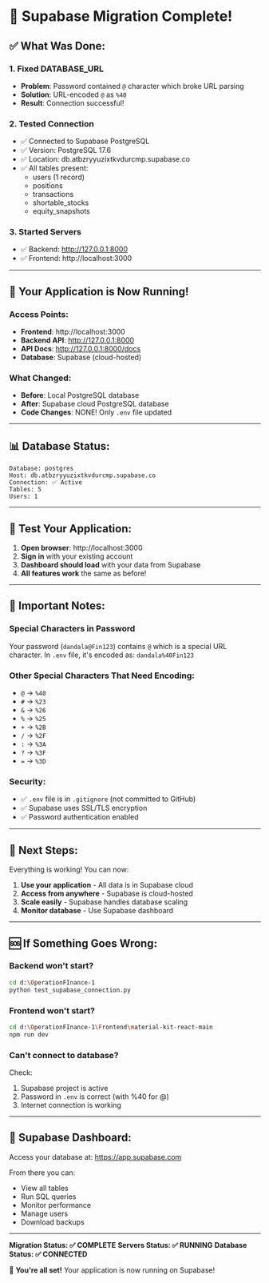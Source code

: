 # 🎉 Supabase Migration Complete!

## ✅ What Was Done:

### 1. Fixed DATABASE_URL
- **Problem**: Password contained `@` character which broke URL parsing
- **Solution**: URL-encoded `@` as `%40`
- **Result**: Connection successful!

### 2. Tested Connection
- ✅ Connected to Supabase PostgreSQL
- ✅ Version: PostgreSQL 17.6
- ✅ Location: db.atbzryyuzixtkvdurcmp.supabase.co
- ✅ All tables present:
  - users (1 record)
  - positions
  - transactions
  - shortable_stocks
  - equity_snapshots

### 3. Started Servers
- ✅ Backend: http://127.0.0.1:8000
- ✅ Frontend: http://localhost:3000

---

## 🚀 Your Application is Now Running!

### Access Points:
- **Frontend**: http://localhost:3000
- **Backend API**: http://127.0.0.1:8000
- **API Docs**: http://127.0.0.1:8000/docs
- **Database**: Supabase (cloud-hosted)

### What Changed:
- **Before**: Local PostgreSQL database
- **After**: Supabase cloud PostgreSQL database
- **Code Changes**: NONE! Only `.env` file updated

---

## 📊 Database Status:

```
Database: postgres
Host: db.atbzryyuzixtkvdurcmp.supabase.co
Connection: ✅ Active
Tables: 5
Users: 1
```

---

## 🧪 Test Your Application:

1. **Open browser**: http://localhost:3000
2. **Sign in** with your existing account
3. **Dashboard should load** with your data from Supabase
4. **All features work** the same as before!

---

## 📝 Important Notes:

### Special Characters in Password
Your password (`dandala@Fin123`) contains `@` which is a special URL character.
In `.env` file, it's encoded as: `dandala%40Fin123`

### Other Special Characters That Need Encoding:
- `@` → `%40`
- `#` → `%23`
- `&` → `%26`
- `%` → `%25`
- `+` → `%2B`
- `/` → `%2F`
- `:` → `%3A`
- `?` → `%3F`
- `=` → `%3D`

### Security:
- ✅ `.env` file is in `.gitignore` (not committed to GitHub)
- ✅ Supabase uses SSL/TLS encryption
- ✅ Password authentication enabled

---

## 🎯 Next Steps:

Everything is working! You can now:

1. **Use your application** - All data is in Supabase cloud
2. **Access from anywhere** - Supabase is cloud-hosted
3. **Scale easily** - Supabase handles database scaling
4. **Monitor database** - Use Supabase dashboard

---

## 🆘 If Something Goes Wrong:

### Backend won't start?
```bash
cd d:\OperationFInance-1
python test_supabase_connection.py
```

### Frontend won't start?
```bash
cd d:\OperationFInance-1\Frontend\material-kit-react-main
npm run dev
```

### Can't connect to database?
Check:
1. Supabase project is active
2. Password in `.env` is correct (with %40 for @)
3. Internet connection is working

---

## 📱 Supabase Dashboard:

Access your database at: https://app.supabase.com

From there you can:
- View all tables
- Run SQL queries
- Monitor performance
- Manage users
- Download backups

---

**Migration Status: ✅ COMPLETE**
**Servers Status: ✅ RUNNING**
**Database Status: ✅ CONNECTED**

🎉 **You're all set!** Your application is now running on Supabase!
